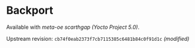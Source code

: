 # Backport

Available with *meta-oe scarthgap (Yocto Project 5.0)*.

Upstream revision: `cb74f0eab2373f7cb7115385c6481b84c0f91d1c` *(modified)*

